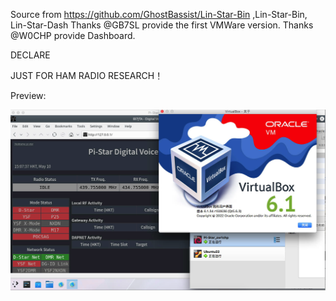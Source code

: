 Source from https://github.com/GhostBassist/Lin-Star-Bin ,Lin-Star-Bin, Lin-Star-Dash
  Thanks @GB7SL provide the first VMWare version.
  Thanks @W0CHP provide Dashboard.

DECLARE

JUST FOR HAM RADIO RESEARCH！

Preview:

![image](https://github.com/bi7jta/Lin-Star-ALL-VisualBox/blob/main/Pi-Star-Debian11-in-Visualbox6.png)


